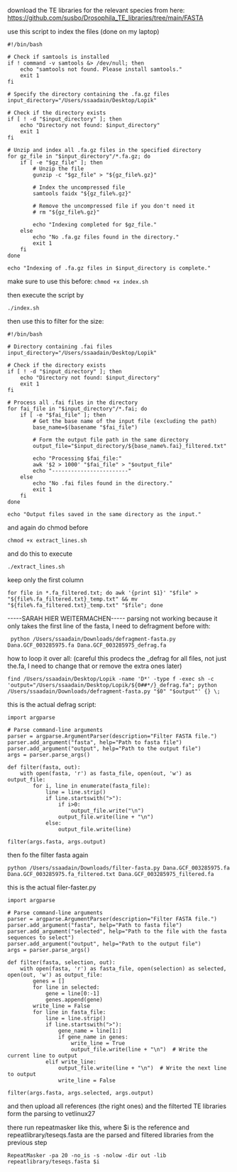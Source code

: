 download the TE libraries for the relevant species from here:
https://github.com/susbo/Drosophila_TE_libraries/tree/main/FASTA

use this script to index the files (done on my laptop)
```
#!/bin/bash

# Check if samtools is installed
if ! command -v samtools &> /dev/null; then
    echo "samtools not found. Please install samtools."
    exit 1
fi

# Specify the directory containing the .fa.gz files
input_directory="/Users/ssaadain/Desktop/Lopik"

# Check if the directory exists
if [ ! -d "$input_directory" ]; then
    echo "Directory not found: $input_directory"
    exit 1
fi

# Unzip and index all .fa.gz files in the specified directory
for gz_file in "$input_directory"/*.fa.gz; do
    if [ -e "$gz_file" ]; then
        # Unzip the file
        gunzip -c "$gz_file" > "${gz_file%.gz}"

        # Index the uncompressed file
        samtools faidx "${gz_file%.gz}"

        # Remove the uncompressed file if you don't need it
        # rm "${gz_file%.gz}"

        echo "Indexing completed for $gz_file."
    else
        echo "No .fa.gz files found in the directory."
        exit 1
    fi
done

echo "Indexing of .fa.gz files in $input_directory is complete."

```

make sure to use this before:
```chmod +x index.sh```

then execute the script by
```
./index.sh
```


then use this to filter for the size:

```
#!/bin/bash

# Directory containing .fai files
input_directory="/Users/ssaadain/Desktop/Lopik"

# Check if the directory exists
if [ ! -d "$input_directory" ]; then
    echo "Directory not found: $input_directory"
    exit 1
fi

# Process all .fai files in the directory
for fai_file in "$input_directory"/*.fai; do
    if [ -e "$fai_file" ]; then
        # Get the base name of the input file (excluding the path)
        base_name=$(basename "$fai_file")
        
        # Form the output file path in the same directory
        output_file="$input_directory/${base_name%.fai}_filtered.txt"
        
        echo "Processing $fai_file:"
        awk '$2 > 1000' "$fai_file" > "$output_file"
        echo "------------------------"
    else
        echo "No .fai files found in the directory."
        exit 1
    fi
done

echo "Output files saved in the same directory as the input."

````

and again do chmod before
```
chmod +x extract_lines.sh
```

and do this to execute
```
./extract_lines.sh
```

keep only the first column
```
for file in *.fa_filtered.txt; do awk '{print $1}' "$file" > "${file%.fa_filtered.txt}_temp.txt" && mv "${file%.fa_filtered.txt}_temp.txt" "$file"; done
```
-----SARAH HIER WEITERMACHEN-----
parsing not working because it only takes the first line of the fasta, I need to defragment before with:

```
 python /Users/ssaadain/Downloads/defragment-fasta.py Dana.GCF_003285975.fa Dana.GCF_003285975_defrag.fa
```

how to loop it over all:
(careful this prodecs the _defrag for all files, not just the.fa, I need to change that or remove the extra ones later)
```
find /Users/ssaadain/Desktop/Lopik -name 'D*' -type f -exec sh -c 'output="/Users/ssaadain/Desktop/Lopik/${0##*/}_defrag.fa"; python /Users/ssaadain/Downloads/defragment-fasta.py "$0" "$output"' {} \;
```

this is the actual defrag script:
```
import argparse

# Parse command-line arguments
parser = argparse.ArgumentParser(description="Filter FASTA file.")
parser.add_argument("fasta", help="Path to fasta file")
parser.add_argument("output", help="Path to the output file")
args = parser.parse_args()

def filter(fasta, out):
    with open(fasta, 'r') as fasta_file, open(out, 'w') as output_file:
        for i, line in enumerate(fasta_file):
            line = line.strip()
            if line.startswith(">"):
                if i>0:
                    output_file.write("\n")
                output_file.write(line + "\n")
            else:
                output_file.write(line)

filter(args.fasta, args.output)
```

then fo the filter fasta again
```
python /Users/ssaadain/Downloads/filter-fasta.py Dana.GCF_003285975.fa Dana.GCF_003285975.fa_filtered.txt Dana.GCF_003285975_filtered.fa
```

this is the actual filer-faster.py
```
import argparse

# Parse command-line arguments
parser = argparse.ArgumentParser(description="Filter FASTA file.")
parser.add_argument("fasta", help="Path to fasta file")
parser.add_argument("selected", help="Path to the file with the fasta sequences to select")
parser.add_argument("output", help="Path to the output file")
args = parser.parse_args()

def filter(fasta, selection, out):
    with open(fasta, 'r') as fasta_file, open(selection) as selected, open(out, 'w') as output_file:
        genes = []
        for line in selected:
            gene = line[0:-1]
            genes.append(gene)
        write_line = False
        for line in fasta_file:
            line = line.strip()
            if line.startswith(">"):
                gene_name = line[1:]
                if gene_name in genes:
                    write_line = True
                    output_file.write(line + "\n")  # Write the current line to output
            elif write_line:
                output_file.write(line + "\n")  # Write the next line to output
                write_line = False

filter(args.fasta, args.selected, args.output)
```
and then upload all references (the right ones) and the filterted TE libraries form the parsing to vetlinux27

there run repeatmasker like this, where $i is the reference and repeatlibrary/teseqs.fasta are the parsed and filtered libraries from the previous step
```
RepeatMasker -pa 20 -no_is -s -nolow -dir out -lib repeatlibrary/teseqs.fasta $i
```




